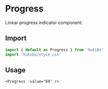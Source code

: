 # Progress

Linear progress indicator component.

## Import

```ts
import { default as Progress } from 'hukibs'
import 'hukibs/style.css'
```

## Usage

```vue
<Progress :value="60" />
```
